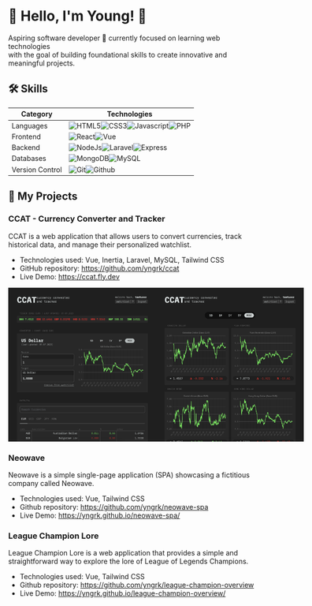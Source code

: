 
# 🚀 Hello, I'm Young! 🗿

Aspiring software developer 🗿 currently focused on learning web technologies <br>
with the goal of building foundational skills to create innovative and meaningful projects.


## 🛠️ Skills

| Category | Technologies | 
| - | - | 
| Languages | ![HTML5](https://img.shields.io/badge/HTML5-E34F26.svg?style=for-the-badge&logo=HTML5&logoColor=white)![CSS3](https://img.shields.io/badge/CSS3-1572B6.svg?style=for-the-badge&logo=CSS3&logoColor=white)![Javascript](https://img.shields.io/badge/JavaScript-F7DF1E.svg?style=for-the-badge&logo=JavaScript&logoColor=black)![PHP](https://img.shields.io/badge/PHP-777BB4.svg?style=for-the-badge&logo=PHP&logoColor=white)  | 
| Frontend | ![React](https://img.shields.io/badge/React-61DAFB.svg?style=for-the-badge&logo=React&logoColor=black)![Vue](https://img.shields.io/badge/Vue.js-4FC08D.svg?style=for-the-badge&logo=vuedotjs&logoColor=white) | 
| Backend | ![NodeJs](https://img.shields.io/badge/Node.js-339933.svg?style=for-the-badge&logo=nodedotjs&logoColor=white)![Laravel](https://img.shields.io/badge/Laravel-FF2D20.svg?style=for-the-badge&logo=Laravel&logoColor=white)![Express](https://img.shields.io/badge/Express-000000.svg?style=for-the-badge&logo=Express&logoColor=white) |
| Databases | ![MongoDB](https://img.shields.io/badge/MongoDB-47A248.svg?style=for-the-badge&logo=MongoDB&logoColor=white)![MySQL](https://img.shields.io/badge/MySQL-4479A1.svg?style=for-the-badge&logo=MySQL&logoColor=white) |
| Version Control | ![Git](https://img.shields.io/badge/Git-F05032.svg?style=for-the-badge&logo=Git&logoColor=white)![Github](https://img.shields.io/badge/GitHub-181717.svg?style=for-the-badge&logo=GitHub&logoColor=white) |


## 💼 My Projects

### CCAT - Currency Converter and Tracker

CCAT is a web application that allows users to convert currencies, track historical data, and manage their personalized watchlist.

  - Technologies used: Vue, Inertia, Laravel, MySQL, Tailwind CSS
  - GitHub repository: https://github.com/yngrk/ccat
  - Live Demo: https://ccat.fly.dev

<div style="display:flex;">
  <img src="https://github.com/yngrk/yngrk/blob/main/ccat1.png?raw=true" width=300 />
  <img src="https://github.com/yngrk/yngrk/blob/main/ccat2.png?raw=true" width=300 />
</div>
     
### Neowave
Neowave is a simple single-page application (SPA) showcasing a fictitious company called Neowave.
  - Technologies used: Vue, Tailwind CSS
  - Github repository: https://github.com/yngrk/neowave-spa
  - Live Demo: https://yngrk.github.io/neowave-spa/

### League Champion Lore
League Champion Lore is a web application that provides a simple and straightforward way to explore the lore of League of Legends Champions.
  - Technologies used: Vue, Tailwind CSS
  - Github repository: https://github.com/yngrk/league-champion-overview
  - Live Demo: https://yngrk.github.io/league-champion-overview/
